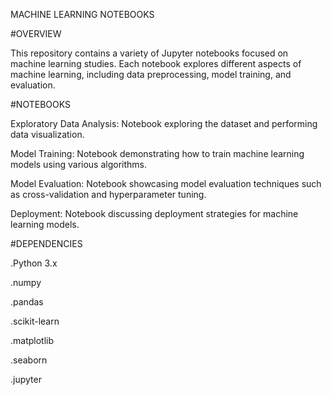 MACHINE LEARNING NOTEBOOKS

#OVERVIEW

This repository contains a variety of Jupyter notebooks focused on machine learning studies. Each notebook explores different aspects of machine learning, including data preprocessing, model training, and evaluation.

#NOTEBOOKS

Exploratory Data Analysis: Notebook exploring the dataset and performing data visualization.

Model Training: Notebook demonstrating how to train machine learning models using various algorithms.

Model Evaluation: Notebook showcasing model evaluation techniques such as cross-validation and hyperparameter tuning.

Deployment: Notebook discussing deployment strategies for machine learning models.

#DEPENDENCIES

.Python 3.x

.numpy

.pandas

.scikit-learn

.matplotlib

.seaborn

.jupyter
